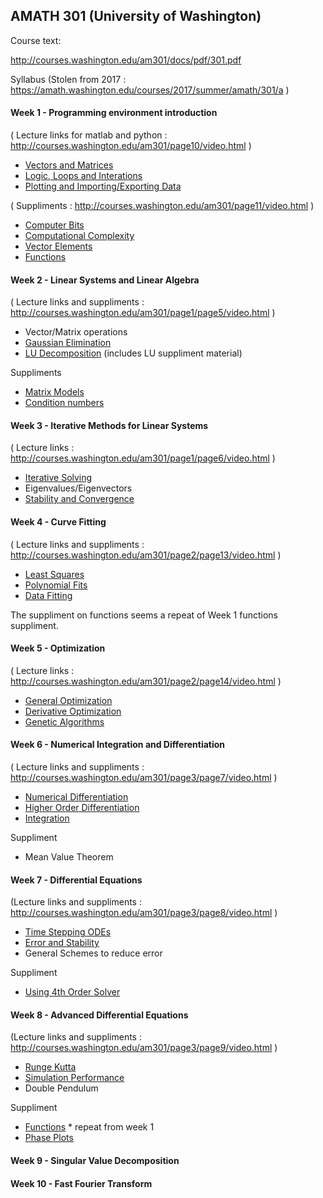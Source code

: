 
## AMATH 301 (University of Washington)

Course text:

http://courses.washington.edu/am301/docs/pdf/301.pdf

Syllabus 
(Stolen from 2017 : https://amath.washington.edu/courses/2017/summer/amath/301/a )

#### Week 1 - Programming environment introduction

( Lecture links for matlab and python : http://courses.washington.edu/am301/page10/video.html )

- [Vectors and Matrices](./amath301_W01L01_Vectors.jl)
- [Logic, Loops and Interations](./amath301_W01L02_Logic.jl)
- [Plotting and Importing/Exporting Data](./amath301_W01L03_Plotting.jl)

( Suppliments : http://courses.washington.edu/am301/page11/video.html )

- [Computer Bits](./amath301_W01S01_Bits.jl)
- [Computational Complexity](./amath301_W01S02_Benchmarking.jl)
- [Vector Elements](./amath301_W01S03_Elements.jl)
- [Functions](./amath301_W01S04_Functions.jl)

#### Week 2 - Linear Systems and Linear Algebra

( Lecture links and suppliments : http://courses.washington.edu/am301/page1/page5/video.html )

- Vector/Matrix operations
- [Gaussian Elimination](./amath301_W02L05_Gauss.jl)
- [LU Decomposition](./amath301_W02L06_LU.jl) (includes LU suppliment material)

Suppliments

- [Matrix Models](./amath301_W02S01_Models.jl)
- [Condition numbers](./amath301_W02S02_Condition.jl)

#### Week 3 - Iterative Methods for Linear Systems

( Lecture links : http://courses.washington.edu/am301/page1/page6/video.html )

- [Iterative Solving](./amath301_W03L07_Iterative.jl)
- Eigenvalues/Eigenvectors
- [Stability and Convergence](./amath301_W03L09_Stability.jl)

#### Week 4 - Curve Fitting

( Lecture links and suppliments : http://courses.washington.edu/am301/page2/page13/video.html )

- [Least Squares](./amath301_W04L10_Fit.jl)
- [Polynomial Fits](./amath301_W04L11_Splines.jl)
- [Data Fitting](./amath301_W04L12_DataFit.jl)

The suppliment on functions seems a repeat of Week 1 functions suppliment.

#### Week 5 - Optimization

( Lecture links : http://courses.washington.edu/am301/page2/page14/video.html )

- [General Optimization](./amath301_W05L13_Optimization.jl)
- [Derivative Optimization](./amath301_W05L14_Unconstrained.jl)
- [Genetic Algorithms](./amath301_W05L15_LinProg.jl)

#### Week 6 - Numerical Integration and Differentiation

( Lecture links and suppliments : http://courses.washington.edu/am301/page3/page7/video.html )

- [Numerical Differentiation](./amath301_W06L16_FiniteDiff.jl)
- [Higher Order Differentiation](./amath301_W06L17_Diffs.jl)
- [Integration](./amath301_W06L18_Integration.jl)

Suppliment

- Mean Value Theorem

#### Week 7 - Differential Equations

(Lecture links and suppliments : http://courses.washington.edu/am301/page3/page8/video.html )

- [Time Stepping ODEs](./amath301_W07L19_TimeStep)
- [Error and Stability](./amath301_W07L20_Stability.jl)
- General Schemes to reduce error

Suppliment

- [Using 4th Order Solver](./amath301_W07S01_ODESolve.jl)

#### Week 8 - Advanced Differential Equations

(Lecture links and suppliments : http://courses.washington.edu/am301/page3/page9/video.html )

- [Runge Kutta](./amath301_W08L22_RungeKutta.jl)
- [Simulation Performance](./amath301_W08L23_Performance.jl)
- Double Pendulum

Suppliment

- [Functions](./amath301_W01S04_Functions.jl)  * repeat from week 1
- [Phase Plots](./amath301_W08S01_PhasePlot.jl)

#### Week 9 - Singular Value Decomposition

#### Week 10 - Fast Fourier Transform


